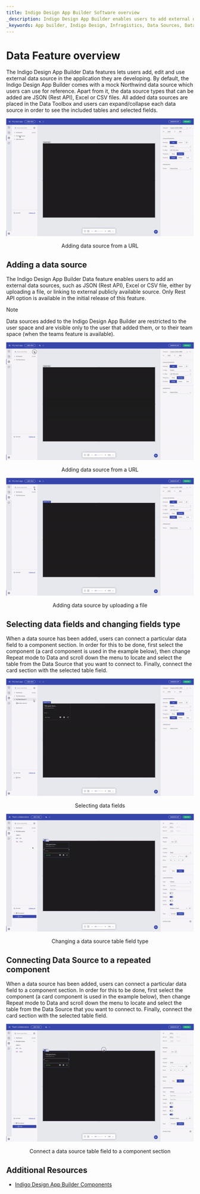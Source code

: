 ```yaml
---
title: Indigo Design App Builder Software overview
_description: Indigo Design App Builder enables users to add external data sources and bind them to the applications designed within Indigo Design App Builder
_keywords: App builder, Indigo Design, Infragistics, Data Sources, Data Binding
---
```


# Data Feature overview 
The Indigo Design App Builder Data features lets users add, edit and use external data source in the application they are developing. By default, the Indigo Design App Builder comes with a mock Northwind data source which users can use for reference. Apart from it, the data source types that can be added are JSON (Rest API), Excel or CSV files. All added data sources are placed in the Data Toolbox and users can expand/collapse each data source in order to see the included tables and selected fields.

<img class="responsive-img" src="../images/DataSources-View-data-source.gif" />
<p style="text-align:center;">Adding data source from a URL</p>

## Adding a data source
The Indigo Design App Builder Data feature enables users to add an external data sources, such as JSON (Rest API), Excel or CSV file, either by uploading a file, or linking to external publicly available source. Only Rest API option is available in the initial release of this feature.

> [!NOTE]
> Data sources added to the Indigo Design App Builder are restricted to the user space and are visible only to the user that added them, or to their team space (when the teams feature is available).

<img class="responsive-img" src="../images/DataSources-Add-URL.gif" />
<p style="text-align:center;">Adding data source from a URL</p>

<img class="responsive-img" src="../images/DataSources-Add-JSON-file.gif" />
<p style="text-align:center;">Adding data source by uploading a file</p>

## Selecting data fields and changing fields type
When a data source has been added, users can connect a particular data field to a component section. In order for this to be done, first select the component (a card component is used in the example below), then change Repeat mode to Data and scroll down the menu to locate and select the table from the Data Source that you want to connect to. Finally, connect the card section with the selected table field.


<img class="responsive-img" src="../images/dataSources-select-fields.gif" />
<p style="text-align:center;">Selecting data fields</p>

<img class="responsive-img" src="../images/DataSources-Change-field-type.gif" />
<p style="text-align:center;">Changing a data source table field type</p>

## Connecting Data Source to a repeated component
When a data source has been added, users can connect a particular data field to a component section. In order for this to be done, first select the component (a card component is used in the example below), then change Repeat mode to Data and scroll down the menu to locate and select the table from the Data Source that you want to connect to. Finally, connect the card section with the selected table field.

<img class="responsive-img" src="../images/DataSources-Connect-data-source-table-fields.gif" />
<p style="text-align:center;">Connect a data source table field to a component section</p>


## Additional Resources
<div class="divider--half"></div>

* [Indigo Design App Builder Components](indigo-design-app-builder-components.md)